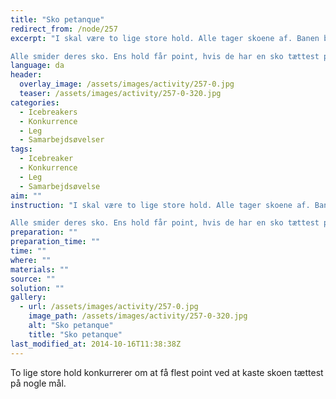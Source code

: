 ```yaml
---
title: "Sko petanque"
redirect_from: /node/257
excerpt: "I skal være to lige store hold. Alle tager skoene af. Banen består af fire rækker kegler. I rækken tættest på er der fire kegler. I rækken længst væk er der en kegle. Keglerne er opstillet som en pyramide. Jo længere væk rækken af kegler er, desto flere point giver keglerne. Rækken tættest på giver 5 point. Rækken længst væk giver 20 point.

Alle smider deres sko. Ens hold får point, hvis de har en sko tættest på en kegle. En sko kan sagtens være tættest på flere kegler."
language: da
header:
  overlay_image: /assets/images/activity/257-0.jpg
  teaser: /assets/images/activity/257-0-320.jpg
categories:
  - Icebreakers
  - Konkurrence
  - Leg
  - Samarbejdsøvelser
tags:
  - Icebreaker
  - Konkurrence
  - Leg
  - Samarbejdsøvelse
aim: ""
instruction: "I skal være to lige store hold. Alle tager skoene af. Banen består af fire rækker kegler. I rækken tættest på er der fire kegler. I rækken længst væk er der en kegle. Keglerne er opstillet som en pyramide. Jo længere væk rækken af kegler er, desto flere point giver keglerne. Rækken tættest på giver 5 point. Rækken længst væk giver 20 point.

Alle smider deres sko. Ens hold får point, hvis de har en sko tættest på en kegle. En sko kan sagtens være tættest på flere kegler."
preparation: ""
preparation_time: ""
time: ""
where: ""
materials: ""
source: ""
solution: ""
gallery:
  - url: /assets/images/activity/257-0.jpg
    image_path: /assets/images/activity/257-0-320.jpg
    alt: "Sko petanque"
    title: "Sko petanque"
last_modified_at: 2014-10-16T11:38:38Z
---
```

To lige store hold konkurrerer om at få flest point ved at kaste skoen tættest på nogle mål.
